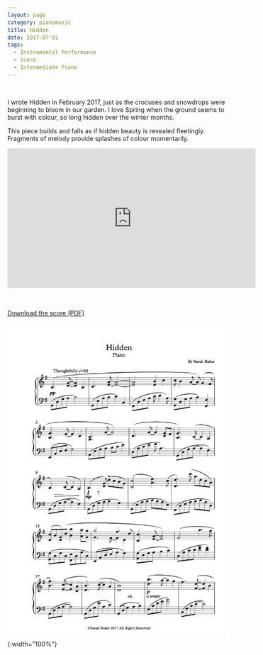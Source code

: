 ```yaml
---
layout: page
category: pianomusic
title: Hidden
date: 2017-07-01
tags:
  - Instrumental Performance
  - Score
  - Intermediate Piano
---
```


&nbsp;


I wrote Hidden in February 2017, just as the crocuses and snowdrops were beginning to bloom in our garden. I love Spring when the ground seems to burst with colour, so long hidden over the winter months. 

This piece builds and falls as if hidden beauty is revealed fleetingly. Fragments of melody provide splashes of colour momentarily.

<iframe width="560" height="315" src="https://www.youtube.com/embed/OABwZX5744Y" frameborder="0" allowfullscreen></iframe>


&nbsp;

[Download the score (PDF)](/public/files/hidden.pdf)

![Hidden score example](/public/images/scores/hidden.jpg){:width="100%"}